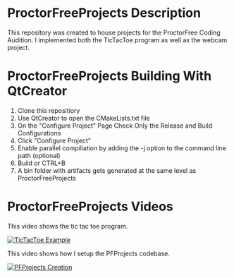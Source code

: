 # ProctorFreeProjects Description

This repository was created to house projects for the ProctorFree Coding Audition. 
I implemented both the TicTacToe program as well as the webcam project. 

# ProctorFreeProjects Building With QtCreator 

1) Clone this repositiory 
2) Use QtCreator to open the CMakeLists.txt file 
3) On the "Configure Project" Page Check Only the Release and Build Configurations 
4) Click "Configure Project" 
5) Enable parallel compiliation by adding the -j option to the command line path (optional)  
6) Build or CTRL+B 
7) A bin folder with artifacts gets generated at the same level as ProctorFreeProjects 
 
 
# ProctorFreeProjects Videos
This video shows the tic tac toe program. 

[![TicTacToe Example](http://img.youtube.com/vi/2e6uR2cmVqE/0.jpg)](https://www.youtube.com/watch?v=2e6uR2cmVqE "Tic Tac Toe Example")

 
 
This video shows how I setup the PFProjects codebase. 

[![PFProjects Creation](http://img.youtube.com/vi/Gxvsf9IKB8o/0.jpg)](https://www.youtube.com/watch?v=Gxvsf9IKB8o "PFProjects Creation")
